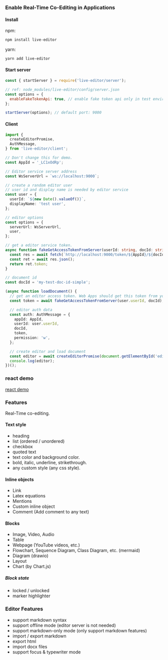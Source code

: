### Enable Real-Time Co-Editing in Applications


#### Install

npm:
```bash
npm install live-editor
```

yarn:
```bash
yarn add live-editor
```

#### Start server

```js
const { startServer } = require('live-editor/server');

// ref: node_modules/live-editor/config/server.json
const options = {
  enableFakeTokenApi: true, // enable fake token api only in test environment
};

startServer(options); // default port: 9000
```

#### Client

```ts
import {
  createEditorPromise,
  AuthMessage,
} from 'live-editor/client';

// Don't change this for demo.
const AppId = '_LC1xOdRp';

// Editor service server address
const WsServerUrl = `ws://localhost:9000`;

// create a random editor user
// user id and display name is needed by editor service
const user = {
  userId: `${new Date().valueOf()}`,
  displayName: 'test user',
};

// editor options
const options = {
  serverUrl: WsServerUrl,
  user,
};

// get a editor service token.
async function fakeGetAccessTokenFromServer(userId: string, docId: string): Promise<string> {
  const res = await fetch(`http://localhost:9000/token/${AppId}/${docId}/${userId}`);
  const ret = await res.json();
  return ret.token;
}

// document id
const docId = 'my-test-doc-id-simple';

(async function loadDocument() {
  // get an editor access token. Web Apps should get this token from your own server
  const token = await fakeGetAccessTokenFromServer(user.userId, docId);

  // editor auth data
  const auth: AuthMessage = {
    appId: AppId,
    userId: user.userId,
    docId,
    token,
    permission: 'w',
  };

  // create editor and load document
  const editor = await createEditorPromise(document.getElementById('editor') as HTMLElement, options, auth);
  console.log(editor);
})();
```

### react demo

[react demo](./samples/react)

### Features

Real-Time co-editing.

#### Text style

* heading
* list (ordered / unordered)
* checkbox
* quoted text
* text color and background color.
* bold, italic, underline, strikethrough.
* any custom style (any css style).

#### Inline objects

* Link
* Latex equations
* Mentions
* Custom inline object
* Comment (Add comment to any text)

#### Blocks

* Image, Video, Audio
* Table
* Webpage (YouTube videos, etc.)
* Flowchart, Sequence Diagram, Class Diagram, etc. (mermaid)
* Diagram (drawio)
* Layout
* Chart (by Chart.js)

##### Block state
* locked / unlocked
* marker highlighter

### Editor Features

* support markdown syntax
* support offline mode (editor server is not needed)
* support markdown-only mode (only support markdown features)
* import / export markdown
* export html
* import docx files
* support focus & typewriter mode
